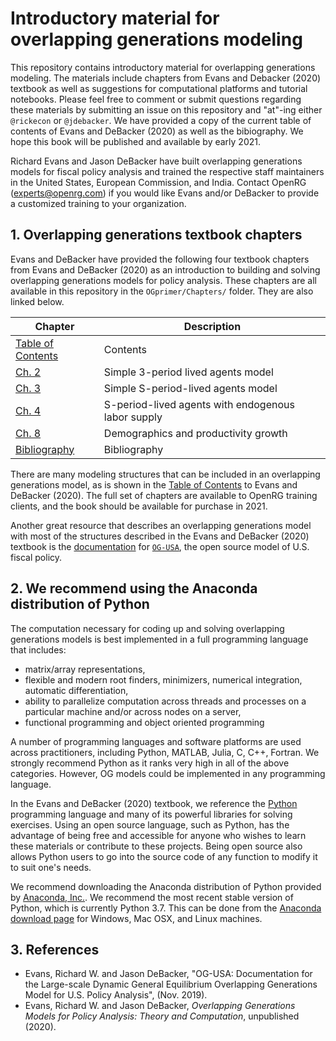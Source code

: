 # Introductory material for overlapping generations modeling

This repository contains introductory material for overlapping generations modeling. The materials include chapters from Evans and Debacker (2020) textbook as well as suggestions for computational platforms and tutorial notebooks. Please feel free to comment or submit questions regarding these materials by submitting an issue on this repository and "at"-ing either `@rickecon` or `@jdebacker`. We have provided a copy of the current table of contents of Evans and DeBacker (2020) as well as the bibiography. We hope this book will be published and available by early 2021.

Richard Evans and Jason DeBacker have built overlapping generations models for fiscal policy analysis and trained the respective staff maintainers in the United States, European Commission, and India. Contact OpenRG (experts@openrg.com) if you would like Evans and/or DeBacker to provide a customized training to your organization.


## 1. Overlapping generations textbook chapters

Evans and DeBacker have provided the following four textbook chapters from Evans and DeBacker (2020) as an introduction to building and solving overlapping generations models for policy analysis. These chapters are all available in this repository in the `OGprimer/Chapters/` folder. They are also linked below.

| Chapter           | Description  |
|-------------------|--------------|
| [Table of Contents](https://github.com/rickecon/OGprimer/blob/ignore/Chapters/OGtext_toc.pdf) | Contents     |
| [Ch. 2](https://github.com/rickecon/OGprimer/blob/ignore/Chapters/OGtext_ch02.pdf) | Simple 3-period lived agents model |
| [Ch. 3](https://github.com/rickecon/OGprimer/blob/ignore/Chapters/OGtext_ch03.pdf) | Simple S-period-lived agents model |
| [Ch. 4](https://github.com/rickecon/OGprimer/blob/ignore/Chapters/OGtext_ch04.pdf) | S-period-lived agents with endogenous labor supply |
| [Ch. 8](https://github.com/rickecon/OGprimer/blob/ignore/Chapters/OGtext_ch08.pdf) | Demographics and productivity growth |
| [Bibliography](https://github.com/rickecon/OGprimer/blob/ignore/Chapters/OGtext_bib.pdf) | Bibliography |

There are many modeling structures that can be included in an overlapping generations model, as is shown in the [Table of Contents](https://github.com/rickecon/OGprimer/blob/ignore/Chapters/OGtext_toc.pdf) to Evans and DeBacker (2020). The full set of chapters are available to OpenRG training clients, and the book should be available for purchase in 2021.

Another great resource that describes an overlapping generations model with most of the structures described in the Evans and DeBacker (2020) textbook is the [documentation](https://github.com/PSLmodels/OG-USA/blob/master/docs/OGUSAdoc.pdf) for [`OG-USA`](https://github.com/PSLmodels/OG-USA), the open source model of U.S. fiscal policy.


## 2. We recommend using the Anaconda distribution of Python

The computation necessary for coding up and solving overlapping generations models is best implemented in a full programming language that includes:
* matrix/array representations,
* flexible and modern root finders, minimizers, numerical integration, automatic differentiation,
* ability to parallelize computation across threads and processes on a particular machine and/or across nodes on a server,
* functional programming and object oriented programming

A number of programming languages and software platforms are used across practitioners, including Python, MATLAB, Julia, C, C++, Fortran. We strongly recommend Python as it ranks very high in all of the above categories. However, OG models could be implemented in any programming language.

In the Evans and DeBacker (2020) textbook, we reference the [Python](https://www.python.org/) programming language and many of its powerful libraries for solving exercises. Using an open source language, such as Python, has the advantage of being free and accessible for anyone who wishes to learn these materials or contribute to these projects. Being open source also allows Python users to go into the source code of any function to modify it to suit one's needs.

We recommend downloading the Anaconda distribution of Python provided by [Anaconda, Inc.](https://www.anaconda.com/distribution/). We recommend the most recent stable version of Python, which is currently Python 3.7. This can be done from the [Anaconda download page](https://www.anaconda.com/distribution/) for Windows, Mac OSX, and Linux machines.


## 3. References
* Evans, Richard W. and Jason DeBacker, "OG-USA: Documentation for the Large-scale Dynamic General Equilibrium Overlapping Generations Model for U.S. Policy Analysis", (Nov. 2019).
* Evans, Richard W. and Jason DeBacker, *Overlapping Generations Models for Policy Analysis: Theory and Computation*, unpublished (2020).



